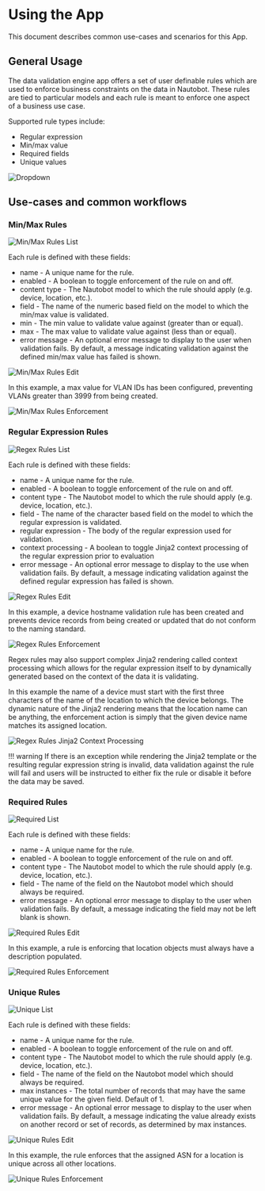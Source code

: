 # Using the App

This document describes common use-cases and scenarios for this App.

## General Usage

The data validation engine app offers a set of user definable rules which are used to enforce business constraints on the data in Nautobot. These rules are tied to particular models and each rule is meant to enforce one aspect of a business use case.

Supported rule types include:
- Regular expression
- Min/max value
- Required fields
- Unique values

![Dropdown](../images/dropdown.png)

## Use-cases and common workflows

### Min/Max Rules

![Min/Max Rules List](../images/min-max-rules-list.png)

Each rule is defined with these fields:

* name - A unique name for the rule.
* enabled - A boolean to toggle enforcement of the rule on and off.
* content type - The Nautobot model to which the rule should apply (e.g. device, location, etc.).
* field - The name of the numeric based field on the model to which the min/max value is validated.
* min - The min value to validate value against (greater than or equal).
* max - The max value to validate value against (less than or equal).
* error message - An optional error message to display to the user when validation fails. By default, a message indicating validation against the defined min/max value has failed is shown.

![Min/Max Rules Edit](../images/min-max-rules-edit.png)

In this example, a max value for VLAN IDs has been configured, preventing VLANs greater than 3999 from being created.

![Min/Max Rules Enforcement](../images/min-max-rules-enforcement.png)

### Regular Expression Rules

![Regex Rules List](../images/regex-rules-list.png)

Each rule is defined with these fields:

* name - A unique name for the rule.
* enabled - A boolean to toggle enforcement of the rule on and off.
* content type - The Nautobot model to which the rule should apply (e.g. device, location, etc.).
* field - The name of the character based field on the model to which the regular expression is validated.
* regular expression - The body of the regular expression used for validation.
* context processing - A boolean to toggle Jinja2 context processing of the regular expression prior to evaluation
* error message - An optional error message to display to the use when validation fails. By default, a message indicating validation against the defined regular expression has failed is shown.

![Regex Rules Edit](../images/regex-rules-edit.png)

In this example, a device hostname validation rule has been created and prevents device records from being created or updated that do not conform to the naming standard.

![Regex Rules Enforcement](../images/regex-rules-enforcement.png)

Regex rules may also support complex Jinja2 rendering called context processing which allows for the regular expression itself to by dynamically generated based on the context of the data it is validating.

In this example the name of a device must start with the first three characters of the name of the location to which the device belongs. The dynamic nature of the Jinja2 rendering means that the location name can be anything, the enforcement action is simply that the given device name matches its assigned location.

![Regex Rules Jinja2 Context Processing](../images/regex-rules-jinja2-context-processing.png)

!!! warning
    If there is an exception while rendering the Jinja2 template or the resulting regular expression string is invalid, data validation against the rule will fail and users will be instructed to either fix the rule or disable it before the data may be saved.

### Required Rules

![Required List](../images/required-rules-list.png)

Each rule is defined with these fields:

* name - A unique name for the rule.
* enabled - A boolean to toggle enforcement of the rule on and off.
* content type - The Nautobot model to which the rule should apply (e.g. device, location, etc.).
* field - The name of the field on the Nautobot model which should always be required.
* error message - An optional error message to display to the user when validation fails. By default, a message indicating the field may not be left blank is shown.

![Required Rules Edit](../images/required-rules-edit.png)

In this example, a rule is enforcing that location objects must always have a description populated.

![Required Rules Enforcement](../images/required-rules-enforcement.png)

### Unique Rules

![Unique List](../images/unique-rules-list.png)

Each rule is defined with these fields:

* name - A unique name for the rule.
* enabled - A boolean to toggle enforcement of the rule on and off.
* content type - The Nautobot model to which the rule should apply (e.g. device, location, etc.).
* field - The name of the field on the Nautobot model which should always be required.
* max instances - The total number of records that may have the same unique value for the given field. Default of 1.
* error message - An optional error message to display to the user when validation fails. By default, a message indicating the value already exists on another record or set of records, as determined by max instances.

![Unique Rules Edit](../images/unique-rules-edit.png)

In this example, the rule enforces that the assigned ASN for a location is unique across all other locations.

![Unique Rules Enforcement](../images/unique-rules-enforcement.png)

